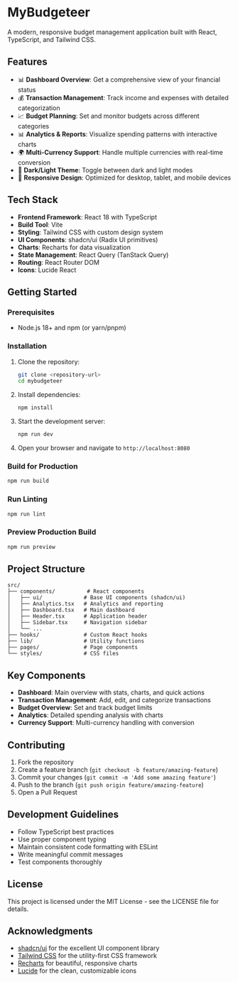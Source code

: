 # MyBudgeteer

A modern, responsive budget management application built with React, TypeScript, and Tailwind CSS.

## Features

- 📊 **Dashboard Overview**: Get a comprehensive view of your financial status
- 💰 **Transaction Management**: Track income and expenses with detailed categorization
- 📈 **Budget Planning**: Set and monitor budgets across different categories
- 📊 **Analytics & Reports**: Visualize spending patterns with interactive charts
- 🌍 **Multi-Currency Support**: Handle multiple currencies with real-time conversion
- 🌙 **Dark/Light Theme**: Toggle between dark and light modes
- 📱 **Responsive Design**: Optimized for desktop, tablet, and mobile devices

## Tech Stack

- **Frontend Framework**: React 18 with TypeScript
- **Build Tool**: Vite
- **Styling**: Tailwind CSS with custom design system
- **UI Components**: shadcn/ui (Radix UI primitives)
- **Charts**: Recharts for data visualization
- **State Management**: React Query (TanStack Query)
- **Routing**: React Router DOM
- **Icons**: Lucide React

## Getting Started

### Prerequisites

- Node.js 18+ and npm (or yarn/pnpm)

### Installation

1. Clone the repository:
   ```bash
   git clone <repository-url>
   cd mybudgeteer
   ```

2. Install dependencies:
   ```bash
   npm install
   ```

3. Start the development server:
   ```bash
   npm run dev
   ```

4. Open your browser and navigate to `http://localhost:8080`

### Build for Production

```bash
npm run build
```

### Run Linting

```bash
npm run lint
```

### Preview Production Build

```bash
npm run preview
```

## Project Structure

```
src/
├── components/          # React components
│   ├── ui/             # Base UI components (shadcn/ui)
│   ├── Analytics.tsx   # Analytics and reporting
│   ├── Dashboard.tsx   # Main dashboard
│   ├── Header.tsx      # Application header
│   ├── Sidebar.tsx     # Navigation sidebar
│   └── ...
├── hooks/              # Custom React hooks
├── lib/                # Utility functions
├── pages/              # Page components
└── styles/             # CSS files
```

## Key Components

- **Dashboard**: Main overview with stats, charts, and quick actions
- **Transaction Management**: Add, edit, and categorize transactions
- **Budget Overview**: Set and track budget limits
- **Analytics**: Detailed spending analysis with charts
- **Currency Support**: Multi-currency handling with conversion

## Contributing

1. Fork the repository
2. Create a feature branch (`git checkout -b feature/amazing-feature`)
3. Commit your changes (`git commit -m 'Add some amazing feature'`)
4. Push to the branch (`git push origin feature/amazing-feature`)
5. Open a Pull Request

## Development Guidelines

- Follow TypeScript best practices
- Use proper component typing
- Maintain consistent code formatting with ESLint
- Write meaningful commit messages
- Test components thoroughly

## License

This project is licensed under the MIT License - see the LICENSE file for details.

## Acknowledgments

- [shadcn/ui](https://ui.shadcn.com/) for the excellent UI component library
- [Tailwind CSS](https://tailwindcss.com/) for the utility-first CSS framework
- [Recharts](https://recharts.org/) for beautiful, responsive charts
- [Lucide](https://lucide.dev/) for the clean, customizable icons
